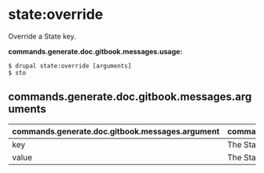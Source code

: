 # state:override
Override a State key.

**commands.generate.doc.gitbook.messages.usage:**
```
$ drupal state:override [arguments]
$ sto  
```

## commands.generate.doc.gitbook.messages.arguments
commands.generate.doc.gitbook.messages.argument | commands.generate.doc.gitbook.messages.details
---------|-------------
key | The State key to override.
value | The State value to set.
